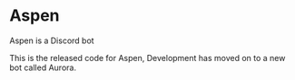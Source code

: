 # Aspen
Aspen is a Discord bot

This is the released code for Aspen, Development has moved on to a new bot called Aurora.
